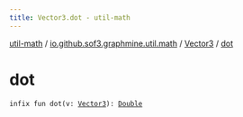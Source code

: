 ```yaml
---
title: Vector3.dot - util-math
---
```


[util-math](../../index.html) / [io.github.sof3.graphmine.util.math](../index.html) / [Vector3](index.html) / [dot](./dot.html)

# dot

`infix fun dot(v: `[`Vector3`](index.html)`): `[`Double`](https://kotlinlang.org/api/latest/jvm/stdlib/kotlin/-double/index.html)